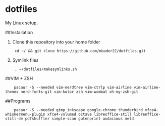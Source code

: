 # dotfiles

My Linux setup.

##Installation

1. Clone this repository into your home folder

        cd ~/ && git clone https://github.com/mbader22/dotfiles.git

1. Symlink files

        . ~/dotfiles/makesymlinks.sh

##VIM + ZSH

        pacaur -S --needed vim-nerdtree vim-ctrlp vim-airline vim-airline-themes nerd-fonts-git vim-kolor zsh vim-wombat oh-my-zsh-git

##Programs

        pacaur -S --needed gimp inkscape google-chrome thunderbird xfce4-whiskermenu-plugin xfce4-volumed octave libreoffice-still libreoffice-still-de pdfshuffler simple-scan gutenprint audacious meld
